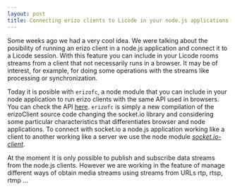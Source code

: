 ```yaml
--- 
layout: post 
title: Connecting erizo clients to Licode in your node.js applications.  
--- 
```


Some weeks ago we had a very cool idea. We were talking about the
posibility of running an erizo client in a node.js application and
connect it to a Licode session. With this feature you can include in
your Licode rooms streams from a client that not necessarily runs in a
browser. It may be of interest, for example, for doing some operations with the streams like processing or synchronization.

Today it is posible with <code>erizofc</code>, a node module that you can include in your node application to run erizo clients with the same API used in browsers. You can check the API [here](http://lynckia.com/licode/client-api.html). <code>erizofc</code> is simply a new compilation of the erizoClient source code changing the socket.io library and considering some particular characteristics that differentiates browser and node applications. To connect with socket.io a node.js application working like a client to another working like a server we use the node module [*socket.io-client*](http://npmjs.org/package/socket.io-client).

At the moment it is only possible to publish and subscribe data streams from the node.js clients. However we are working in the feature of manage different ways of obtain media streams using streams from URLs rtp, rtsp, rtmp ... 
